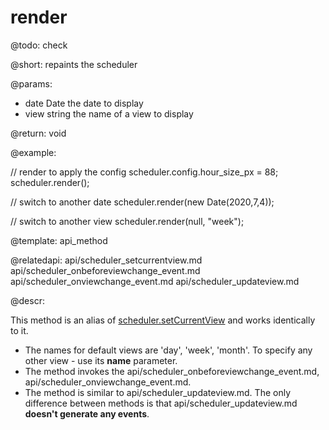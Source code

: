 render
=============


@todo:
	check

@short: repaints the scheduler
	

@params:
* date	Date	the date to display
* view		string		the name of a view to display 

@return: void



@example:

// render to apply the config
scheduler.config.hour_size_px = 88;
scheduler.render();


// switch to another date
scheduler.render(new Date(2020,7,4));

// switch to another view
scheduler.render(null, "week");


@template:	api_method

@relatedapi:
	api/scheduler_setcurrentview.md
	api/scheduler_onbeforeviewchange_event.md
    api/scheduler_onviewchange_event.md
    api/scheduler_updateview.md

@descr:

This method is an alias of [scheduler.setCurrentView](api/scheduler_setcurrentview.md) and works identically to it.

- The names for default views are 'day', 'week', 'month'. To specify any other view - use its  <b>name</b> parameter.
- The method invokes  the api/scheduler_onbeforeviewchange_event.md, api/scheduler_onviewchange_event.md.
- The method is similar to api/scheduler_updateview.md. The only difference between methods is that api/scheduler_updateview.md  **doesn't generate any events**.


